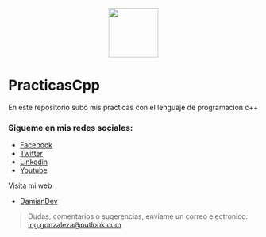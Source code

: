 <p align="center"><a href="https://damiangonzalezdev.blogspot.com/" target="_blank"><img src="https://cdn.pixabay.com/photo/2017/05/12/15/16/hexagon-2307350_960_720.png" width="100"></a></p>

# PracticasCpp

En este repositorio subo mis practicas con el lenguaje de programacion c++

### Sigueme en mis redes sociales:
- [Facebook](https://www.facebook.com/DamianGonzalezDev)
- [Twitter](https://twitter.com/DamianDev1)
- [Linkedin](https://www.linkedin.com/in/damiangonzalezdev/)
- [Youtube](https://www.youtube.com/channel/UCS2RPa81nBPQAiUFjmy2aWA?view_as=subscriber)


Visita mi web
 
 - [DamianDev](https://damiandev.herokuapp.com)


> Dudas, comentarios o sugerencias, enviame un correo electronico: [ing.gonzaleza@outlook.com](mailto:ing.gonzaleza@outlook.com)
